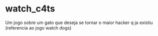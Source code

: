 # watch_c4ts
Um jogo sobre um gato que deseja se tornar o maior hacker q ja existiu (referencia ao jogo watch dogs)
